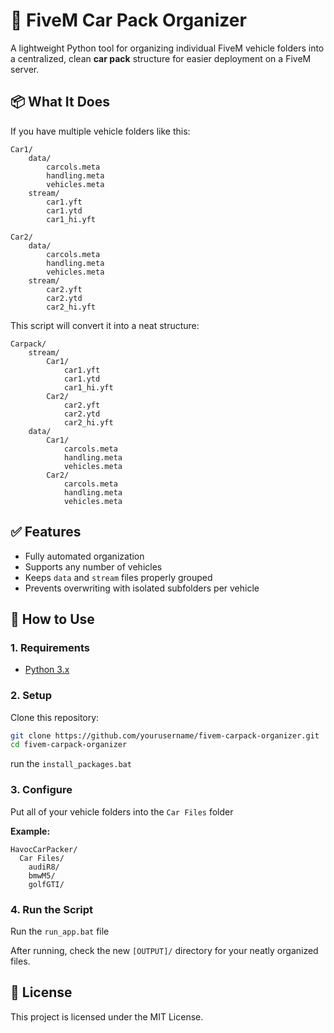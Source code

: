 
# 🚗 FiveM Car Pack Organizer

A lightweight Python tool for organizing individual FiveM vehicle folders into a centralized, clean **car pack** structure for easier deployment on a FiveM server.

## 📦 What It Does

If you have multiple vehicle folders like this:

```
Car1/
    data/
        carcols.meta
        handling.meta
        vehicles.meta
    stream/
        car1.yft
        car1.ytd
        car1_hi.yft

Car2/
    data/
        carcols.meta
        handling.meta
        vehicles.meta
    stream/
        car2.yft
        car2.ytd
        car2_hi.yft
```

This script will convert it into a neat structure:

```
Carpack/
    stream/
        Car1/
            car1.yft
            car1.ytd
            car1_hi.yft
        Car2/
            car2.yft
            car2.ytd
            car2_hi.yft
    data/
        Car1/
            carcols.meta
            handling.meta
            vehicles.meta
        Car2/
            carcols.meta
            handling.meta
            vehicles.meta
```

## ✅ Features

- Fully automated organization
- Supports any number of vehicles
- Keeps `data` and `stream` files properly grouped
- Prevents overwriting with isolated subfolders per vehicle

## 🚀 How to Use

### 1. Requirements

- [Python 3.x](https://www.python.org/downloads/)

### 2. Setup

Clone this repository:

```bash
git clone https://github.com/yourusername/fivem-carpack-organizer.git
cd fivem-carpack-organizer
```

run the `install_packages.bat`

### 3. Configure

Put all of your vehicle folders into the `Car Files` folder

**Example:**
```
HavocCarPacker/
  Car Files/
    audiR8/
    bmwM5/
    golfGTI/

```


### 4. Run the Script

Run the `run_app.bat` file

After running, check the new `[OUTPUT]/` directory for your neatly organized files.

## 📄 License

This project is licensed under the MIT License.
